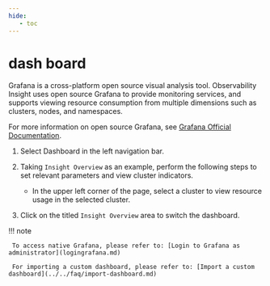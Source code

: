 ```yaml
---
hide:
   - toc
---
```


# dash board

Grafana is a cross-platform open source visual analysis tool. Observability Insight uses open source Grafana to provide monitoring services, and supports viewing resource consumption from multiple dimensions such as clusters, nodes, and namespaces.

For more information on open source Grafana, see [Grafana Official Documentation](https://grafana.com/docs/grafana/latest/getting-started/?spm=a2c4g.11186623.0.0.1f34de53ksAH9a).

1. Select Dashboard in the left navigation bar.

     

2. Taking `Insight Overview` as an example, perform the following steps to set relevant parameters and view cluster indicators.

     - In the upper left corner of the page, select a cluster to view resource usage in the selected cluster.

     

3. Click on the titled `Insight Overview` area to switch the dashboard.

     

!!! note

     To access native Grafana, please refer to: [Login to Grafana as administrator](logingrafana.md)
    
     For importing a custom dashboard, please refer to: [Import a custom dashboard](../../faq/import-dashboard.md)